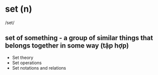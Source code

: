 # set (n)

/set/

## set of something - a group of similar things that belongs together in some way (tập hợp)

- Set theory
- Set operations
- Set notations and relations